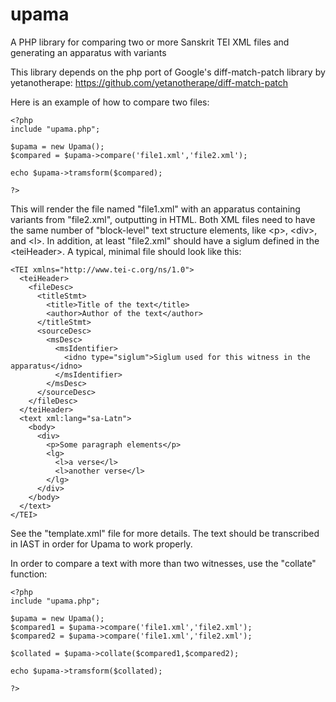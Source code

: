 # upama
A PHP library for comparing two or more Sanskrit TEI XML files and generating an apparatus with variants

This library depends on the php port of Google's diff-match-patch library by yetanotherape: https://github.com/yetanotherape/diff-match-patch

Here is an example of how to compare two files:

```
<?php
include "upama.php";

$upama = new Upama();
$compared = $upama->compare('file1.xml','file2.xml');

echo $upama->tramsform($compared);

?>
```

This will render the file named "file1.xml" with an apparatus containing variants from "file2.xml", outputting in HTML. Both XML files need to have the same number of "block-level" text structure elements, like &lt;p&gt;, &lt;div&gt;, and &lt;l&gt;. In addition, at least "file2.xml" should have a siglum defined in the &lt;teiHeader&gt;. A typical, minimal file should look like this:

```
<TEI xmlns="http://www.tei-c.org/ns/1.0">
  <teiHeader>
    <fileDesc>
      <titleStmt>
        <title>Title of the text</title>
        <author>Author of the text</author>
      </titleStmt>
      <sourceDesc>
        <msDesc>
          <msIdentifier>
            <idno type="siglum">Siglum used for this witness in the apparatus</idno>
          </msIdentifier>
        </msDesc>
      </sourceDesc>
    </fileDesc>
  </teiHeader>
  <text xml:lang="sa-Latn">
    <body>
      <div>
        <p>Some paragraph elements</p>
        <lg>
          <l>a verse</l>
          <l>another verse</l>
        </lg>
      </div>
    </body>
  </text>
</TEI>
```

See the "template.xml" file for more details. The text should be transcribed in IAST in order for Upama to work properly.

In order to compare a text with more than two witnesses, use the "collate" function:

```
<?php
include "upama.php";

$upama = new Upama();
$compared1 = $upama->compare('file1.xml','file2.xml');
$compared2 = $upama->compare('file1.xml','file2.xml');

$collated = $upama->collate($compared1,$compared2);

echo $upama->tramsform($collated);

?>
```
